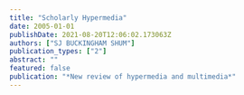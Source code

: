 ```yaml
---
title: "Scholarly Hypermedia"
date: 2005-01-01
publishDate: 2021-08-20T12:06:02.173063Z
authors: ["SJ BUCKINGHAM SHUM"]
publication_types: ["2"]
abstract: ""
featured: false
publication: "*New review of hypermedia and multimedia*"
---
```


